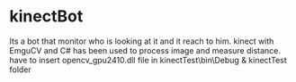 # kinectBot
Its a bot that monitor who is looking at it and it reach to him. kinect with EmguCV and C# has been used to process image and measure distance. 
have to insert opencv_gpu2410.dll file in
kinectTest\bin\Debug & kinectTest
folder
